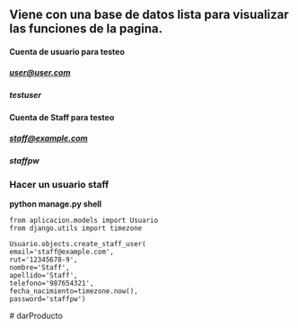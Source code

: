 ## Viene con una base de datos lista para visualizar las funciones de la pagina.

#### Cuenta de usuario para testeo
##### user@user.com
##### testuser

#### Cuenta de Staff para testeo
##### staff@example.com
##### staffpw


### Hacer un usuario staff

__python manage.py shell__

```
from aplicacion.models import Usuario
from django.utils import timezone

Usuario.objects.create_staff_user(
email='staff@example.com',
rut='12345678-9',
nombre='Staff',
apellido='Staff',
telefono='987654321',
fecha_nacimiento=timezone.now(),
password='staffpw')
```
#   d a r P r o d u c t o  
 